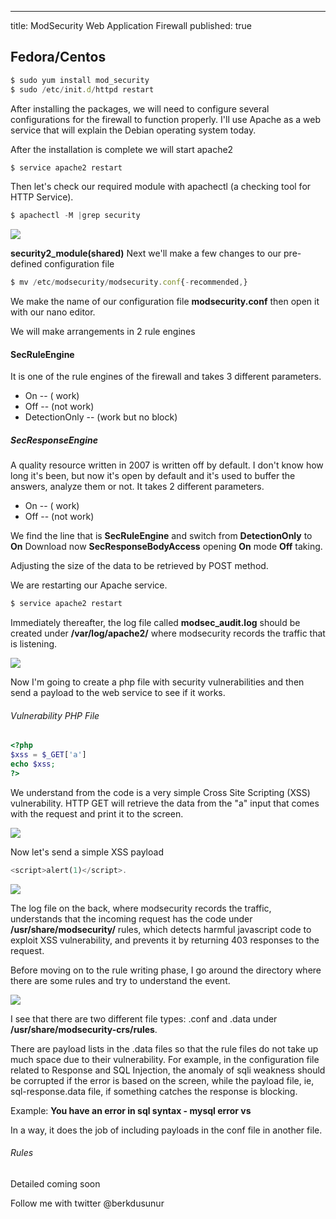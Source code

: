 ---
title: ModSecurity Web Application Firewall
published: true
## [](#header-3)Fedora/Centos

```js
$ sudo yum install mod_security
$ sudo /etc/init.d/httpd restart
```
After installing the packages, we will need to configure several configurations for the firewall to function properly. I'll use Apache as a web service that will explain the Debian operating system today.

After the installation is complete we will start apache2

```js
$ service apache2 restart
```
Then let's check our required module with apachectl (a checking tool for HTTP Service).

```js
$ apachectl -M |grep security 
```
![](https://2.bp.blogspot.com/-01JmGsc3Pvw/XAUMkRj_YqI/AAAAAAAAA2c/ZBvgUnAK2_cJ2OYK8e3IBxAf7wf_vHcXACLcBGAs/s1600/Ekran%2BResmi%2B2018-12-03%2B13.59.13.png)

**security2_module(shared)** Next we'll make a few changes to our pre-defined configuration file

```js
$ mv /etc/modsecurity/modsecurity.conf{-recommended,}
```
We make the name of our configuration file **modsecurity.conf** then open it with our nano editor.

We will make arrangements in 2 rule engines

#### [](#header-3)SecRuleEngine

It is one of the rule engines of the firewall and takes 3 different parameters.

* On  -- ( work)
* Off -- (not work)
* DetectionOnly -- (work but no block)

##### [](#header-3)SecResponseEngine

A quality resource written in 2007 is written off by default. I don't know how long it's been, but now it's open by default and it's used to buffer the answers, analyze them or not. It takes 2 different parameters.


* On  -- ( work)
* Off -- (not work)

We find the line that is **SecRuleEngine** and switch from **DetectionOnly** to **On**
Download now **SecResponseBodyAccess** opening **On** mode **Off** taking.

Adjusting the size of the data to be retrieved by POST method.

We are restarting our Apache service.


```js
$ service apache2 restart
```

Immediately thereafter, the log file called **modsec_audit.log** should be created under **/var/log/apache2/** where modsecurity records the traffic that is listening.

![](https://1.bp.blogspot.com/-8JHg7YdIQl8/XAUSG02pwAI/AAAAAAAAA2o/IjzoMENkixgbLTKK8dQJA4karzO_HvA2ACLcBGAs/s1600/Ekran%2BResmi%2B2018-12-03%2B14.22.48.png)

Now I'm going to create a php file with security vulnerabilities and then send a payload to the web service to see if it works.

###### [](#header-4)Vulnerability PHP File

```php
<?php 
$xss = $_GET['a'] 
echo $xss; 
?>
```
We understand from the code is a very simple Cross Site Scripting (XSS) vulnerability. HTTP GET will retrieve the data from the "a" input that comes with the request and print it to the screen.

![](https://4.bp.blogspot.com/-gBaFiQ3GE90/XAUUZ3c5j5I/AAAAAAAAA20/4Nx6qPrPiSwEKnX0X2igtkisxAre_pBogCLcBGAs/s1600/Ekran%2BResmi%2B2018-12-03%2B14.32.44.png)

Now let's send a simple XSS payload 

```php
<script>alert(1)</script>.
```


![](https://3.bp.blogspot.com/-lf_Ry_yI_TI/XAUVAmzKmhI/AAAAAAAAA28/vVgk2szOv3Q6Tq65azKZ4E-dHXeh0qklQCLcBGAs/s1600/Ekran%2BResmi%2B2018-12-03%2B14.35.19.png)

The log file on the back, where modsecurity records the traffic, understands that the incoming request has the code under **/usr/share/modsecurity/** rules, which detects harmful javascript code to exploit XSS vulnerability, and prevents it by returning 403 responses to the request.

Before moving on to the rule writing phase, I go around the directory where there are some rules and try to understand the event.

![](https://1.bp.blogspot.com/-5ZGrONY-KDY/XAUXBlXmjXI/AAAAAAAAA3I/LA74_Pv6XpgS2SyEvj7ajaWjpBEs6wBOgCLcBGAs/s1600/Ekran%2BResmi%2B2018-12-03%2B14.43.45.png)

I see that there are two different file types: .conf and .data under **/usr/share/modsecurity-crs/rules**.

There are payload lists in the .data files so that the rule files do not take up much space due to their vulnerability. For example, in the configuration file related to Response and SQL Injection, the anomaly of sqli weakness should be corrupted if the error is based on the screen, while the payload file, ie, sql-response.data file, if something catches the response is blocking.

Example: **You have an error in sql syntax - mysql error vs**

In a way, it does the job of including payloads in the conf file in another file.

###### [](#header-2)Rules

Detailed coming soon

Follow me with twitter @berkdusunur
